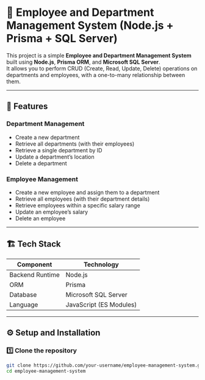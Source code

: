 # 🧭 Employee and Department Management System (Node.js + Prisma + SQL Server)

This project is a simple **Employee and Department Management System** built using **Node.js**, **Prisma ORM**, and **Microsoft SQL Server**.  
It allows you to perform CRUD (Create, Read, Update, Delete) operations on departments and employees, with a one-to-many relationship between them.

---

## 🧩 Features

### Department Management
- Create a new department  
- Retrieve all departments (with their employees)  
- Retrieve a single department by ID  
- Update a department’s location  
- Delete a department  

### Employee Management
- Create a new employee and assign them to a department  
- Retrieve all employees (with their department details)  
- Retrieve employees within a specific salary range  
- Update an employee’s salary  
- Delete an employee  

---

## 🏗️ Tech Stack

| Component | Technology |
|------------|-------------|
| Backend Runtime | Node.js |
| ORM | Prisma |
| Database | Microsoft SQL Server |
| Language | JavaScript (ES Modules) |

---

## ⚙️ Setup and Installation

### 1️⃣ Clone the repository
```bash
git clone https://github.com/your-username/employee-management-system.git
cd employee-management-system
